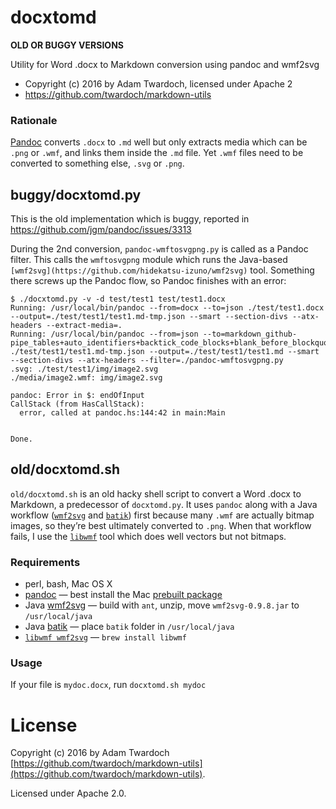 # docxtomd

**OLD OR BUGGY VERSIONS**

Utility for Word .docx to Markdown conversion using pandoc and wmf2svg

* Copyright (c) 2016 by Adam Twardoch, licensed under Apache 2
* https://github.com/twardoch/markdown-utils

### Rationale

[Pandoc](http://pandoc.org/) converts `.docx` to `.md` well but only extracts
media which can be `.png` or `.wmf`, and links them inside the `.md` file.
Yet `.wmf` files need to be converted to something else, `.svg` or `.png`.

## buggy/docxtomd.py

This is the old implementation which is buggy, reported in https://github.com/jgm/pandoc/issues/3313

During the 2nd conversion, `pandoc-wmftosvgpng.py` is called as a Pandoc filter. This calls the `wmftosvgpng` module which runs the Java-based `[wmf2svg](https://github.com/hidekatsu-izuno/wmf2svg)` tool. Something there screws up the Pandoc flow, so Pandoc finishes with an error:

```
$ ./docxtomd.py -v -d test/test1 test/test1.docx
Running: /usr/local/bin/pandoc --from=docx --to=json ./test/test1.docx --output=./test/test1/test1.md-tmp.json --smart --section-divs --atx-headers --extract-media=.
Running: /usr/local/bin/pandoc --from=json --to=markdown_github-pipe_tables+auto_identifiers+backtick_code_blocks+blank_before_blockquote+blank_before_header+bracketed_spans+definition_lists+escaped_line_breaks+fenced_code_attributes+footnotes+grid_tables+header_attributes+implicit_header_references+line_blocks+pandoc_title_block ./test/test1/test1.md-tmp.json --output=./test/test1/test1.md --smart --section-divs --atx-headers --filter=./pandoc-wmftosvgpng.py
.svg: ./test/test1/img/image2.svg
./media/image2.wmf: img/image2.svg

pandoc: Error in $: endOfInput
CallStack (from HasCallStack):
  error, called at pandoc.hs:144:42 in main:Main


Done.
```

## old/docxtomd.sh

`old/docxtomd.sh` is an old hacky shell script to convert a Word .docx to Markdown, a predecessor of `docxtomd.py`. It uses `pandoc` along with a  Java workflow ([`wmf2svg`](https://github.com/hidekatsu-izuno/wmf2svg) and [`batik`](https://xmlgraphics.apache.org/batik/)) first because many `.wmf` are actually bitmap images, so they’re best ultimately converted to `.png`. When that workflow fails, I use the [`libwmf`](http://wvware.sourceforge.net/libwmf.html) tool which does well
vectors but not bitmaps.

### Requirements

* perl, bash, Mac OS X
* [pandoc](http://pandoc.org/) — best install the Mac [prebuilt package](https://github.com/jgm/pandoc/releases/)
* Java [wmf2svg](https://github.com/hidekatsu-izuno/wmf2svg) — build with `ant`, unzip, move `wmf2svg-0.9.8.jar` to `/usr/local/java`
* Java [batik](https://xmlgraphics.apache.org/batik/download.html) — place `batik` folder in `/usr/local/java`
* [`libwmf wmf2svg`](http://wvware.sourceforge.net/libwmf.html) — `brew install libwmf`

### Usage

If your file is `mydoc.docx`, run `docxtomd.sh mydoc`

# License
Copyright (c) 2016 by Adam Twardoch [https://github.com/twardoch/markdown-utils](https://github.com/twardoch/markdown-utils).

Licensed under Apache 2.0.
